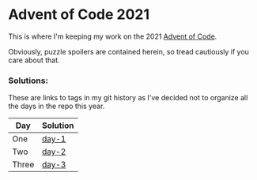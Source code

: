 # Advent of Code 2021

This is where I'm keeping my work on the 2021 [Advent of Code](https://adventofcode.com/).

Obviously, puzzle spoilers are contained herein, so tread cautiously if you care about that.

### Solutions:

These are links to tags in my git history as I've decided not to organize all the days in the repo this year.

<table>
  <thead>
    <th>Day</th>
    <th>Solution</th>
  </thead>
  <tbody>
    <tr>
      <td>One</td>
      <td>
        <a href="https://github.com/aderickson/adventofcode-2021/blob/day-1-combined/src/solutions.rs" target="_blank">day-1</a>
      </td>
    </tr>
    <tr>
      <td>Two</td>
      <td>
        <a href="https://github.com/aderickson/adventofcode-2021/blob/day-2/src/solutions.rs" target="_blank">day-2</a>
      </td>
    </tr>
    <tr>
      <td>Three</td>
      <td>
        <a href="https://github.com/aderickson/adventofcode-2021/blob/day-3/src/solutions.rs" target="_blank">day-3</a>
      </td>
    </tr>
  </tbody>
</table>
